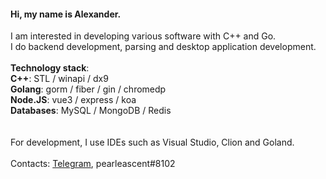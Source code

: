 #### Hi, my name is Alexander. 

I am interested in developing various software with C++ and Go.
<br>
I do backend development, parsing and desktop application development.
<br>
<br>
**Technology stack**: <br>
**C++**: STL / winapi / dx9<br>
**Golang**: gorm / fiber / gin / chromedp <br>
**Node.JS**: vue3 / express / koa <br>
**Databases**: MySQL / MongoDB / Redis<br>
<br>
<br>
For development, I use IDEs such as Visual Studio, Clion and Goland.
<br>
<br>
Contacts: [Telegram](https://t.me/moneycollector), pearleascent#8102
